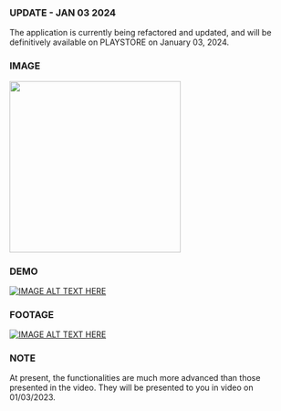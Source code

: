 ### UPDATE - JAN 03 2024
The application is currently being refactored and updated, and will be definitively available on PLAYSTORE on January 03, 2024.

### IMAGE
<img src="https://i.imgur.com/JTv02Ur.png" width="300">

### DEMO
[![IMAGE ALT TEXT HERE](https://img.youtube.com/vi/zfWlCx1GNGo/hqdefault.jpg)](https://youtube.com/shorts/zfWlCx1GNGo)

### FOOTAGE
[![IMAGE ALT TEXT HERE](https://img.youtube.com/vi/_JIodAa3uwQ/0.jpg)](https://youtu.be/_JIodAa3uwQ)

### NOTE
At present, the functionalities are much more advanced than those presented in the video. They will be presented to you in video on 01/03/2023.
